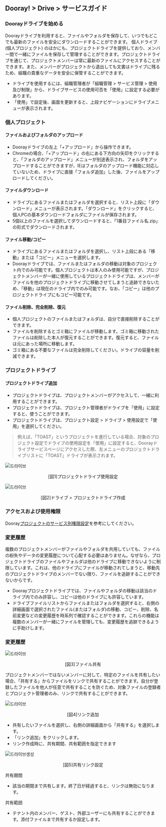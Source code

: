 ## Dooray! > Drive > サービスガイド

### Doorayドライブを始める
Doorayドライブを利用すると、ファイルやフォルダを保存して、いつでもどこでも最新のファイルを安全にダウンロードすることができます。
個人ドライブ(個人プロジェクト) のほかにも、プロジェクトドライブを提供しており、メンバー間で一緒にファイルを保存して管理することができます。プロジェクトドライブを通じて、プロジェクトメンバーは常に最新のファイルにアクセスすることができます。また、メンバーがプロジェクトから退出しても文書はドライブに残るため、組職の貴重なデータを安全に保管することができます。
- ドライブを使用するには、組職管理者が「組職管理 > サービス管理 > 使用及び制限」から、ドライブサービスの使用可否を「使用」に設定する必要があります。
- 「使用」で設定後、画面を更新すると、上段ナビゲーションにドライブメニューが表示されます。


### 個人プロジェクト
#### ファイルおよびフォルダのアップロード
-	Doorayドライブの左上「+アップロード」から操作できます。
-	Chromeの場合、「+アップロード」の右にある下方向の矢印をクリックすると、「フォルダのアップロード」メニューが別途表示され、フォルダをアップロードすることができますが、IEはフォルダのアップロード機能に対応していないため、ドライブに直接「フォルダ追加」した後、ファイルをアップロードしてください。

#### ファイルダウンロード
- ドライブにあるファイルまたはフォルダを選択すると、リスト上段に「ダウンロード」メニューが表示されます。「ダウンロード」をクリックすると、個人PCの基本ダウンロードフォルダにファイルが保存されます。
-	5個以上のファイルを選択してダウンロードすると、「1番目ファイル名.zip」の形式でダウンロードされます。

#### ファイル移動/コピー
- ドライブにあるファイルまたはフォルダを選択し、リスト上段にある「移動」または「コピー」メニューを選択します。
-	Doorayドライブでは、ファイルまたはフォルダの移動は対象のプロジェクト内でのみ可能です。個人プロジェクトは本人のみ使用可能ですが、プロジェクトメンバーが一緒に使用しているプロジェクトドライブは、メンバーがファイルを他のプロジェクトドライブに移動させてしまうと追跡できないため、「移動」は現在のドライブ内でのみ可能です。なお、「コピー」は他のプロジェクトドライブにもコピー可能です。

#### ファイル削除、完全削除、復元
-	個人プロジェクトのファイルまたはフォルダは、自分で直接削除することができます。
-	ファイルを削除するとゴミ箱にファイルが移動します。ゴミ箱に移動されたファイルは削除した本人が復元することができます。復元すると、ファイルは元にあった場所に移動します。
-	ゴミ箱にある不要なファイルは完全削除してください。ドライブの容量を削減できます。

### プロジェクトドライブ
#### プロジェクトドライブ追加
-	プロジェクトドライブは、プロジェクトメンバーがアクセスして、一緒に利用することができます。
-	プロジェクトドライブは、プロジェクト管理者がドライブを「使用」に設定すると、使うことができます。
-	プロジェクトドライブは、プロジェクト設定 > ドライブ > 使用設定で「使用」を選択してください。

> 例えば、「TOAST」というプロジェクトを進行している場合、対象のプロジェクト設定でドライブの使用設定を「使用」に設定すると、Doorayドライブサービスページにアクセスした際、左メニューのプロジェクトドライブリストに「TOAST」ドライブが表示されます。

![드라이브](http://static.toastoven.net/prod_dooray_drive/Drive_01_jp.png)
<center>[図1]プロジェクトドライブ使用設定</center>
  
![드라이브](http://static.toastoven.net/prod_dooray_drive/Drive_02_jp.png)
<center>[図2]ドライブ > プロジェクトドライブ作成</center>  
                                                 
### アクセスおよび使用権限
Dooray[プロジェクトのサービス別権限設定](https://docs.toast.com/ja/Dooray/Project/ja/service-guide-detail/ )を参考にしてください。

### 変更履歴
複数のプロジェクトメンバーがファイルやフォルダを共用していても、ファイルの紛失やデータの変更履歴について心配する必要はありません。なぜなら、プロジェクトドライブのファイルやフォルダは他のドライブに移動できないように制限しています。これは、他のドライブにファイルが移動されてしまうと、移動先のプロジェクトドライブのメンバーでない限り、ファイルを追跡することができないからです。 
-	Doorayプロジェクトドライブでは、ファイルやフォルダの移動は該当のドライブ内でのみ許容し、コピーは他のドライブにも許容しています。
-	ドライブファイルリストからファイルまたはフォルダを選択すると、右側の詳細画面で選択されたファイル(またはフォルダ)の移動、コピー、削除、名前変更などの変更履歴を時系列で確認することができます。これらの機能は複数のメンバーが一緒にファイルを管理しても、変更履歴を追跡できるように手助けします。

### 変更履歴

![드라이브](http://static.toastoven.net/prod_dooray_drive/Drive_03_jp.png)
<center>[図3]ファイル共有</center>  

プロジェクトメンバーではないメンバーに対して、特定のファイルを共有したい場合、「共有する」からファイルをリンクで共有することができます。自分が登録したファイルを他人が任意で共有することを防ぐため、対象ファイルの登録者とプロジェクト管理者のみ、リンクで共有することができます。

![드라이브](http://static.toastoven.net/prod_dooray_drive/Drive_04_jp.png)
<center>[図4]リンク追加</center>  

-	共有したいファイルを選択し、右側の詳細画面から「共有する」を選択します。
-	「リンク追加」をクリックします。
-	リンク作成時に、共有期間、共有範囲を指定できます

![드라이브생성](http://static.toastoven.net/prod_dooray_drive/Drive_05_jp.png)
<center>[図5]共有リンク設定</center>  

共有期間
-	該当の期間まで共有します。終了日が経過すると、リンクは無効になります。

共有範囲
-	テナント内のメンバー、ゲスト、外部ユーザーにも共有することができます。添付ファイルまで共有するか設定します。
